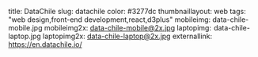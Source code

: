 title: DataChile
slug: datachile
color: #3277dc
thumbnaillayout: web
tags: "web design,front-end development,react,d3plus"
mobileimg: data-chile-mobile.jpg
mobileimg2x: data-chile-mobile@2x.jpg
laptopimg:  data-chile-laptop.jpg
laptopimg2x: data-chile-laptop@2x.jpg
externallink: https://en.datachile.io/
